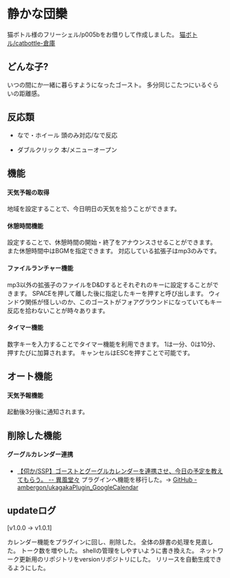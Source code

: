 # 静かな団欒
猫ボトル様のフリーシェル/p005bをお借りして作成しました。
[猫ボトル/catbottle-倉庫](http://catbottle.sakura.ne.jp/souko_fs.html)


## どんな子?
いつの間にか一緒に暮らすようになったゴースト。
多分同じこたつにいるぐらいの距離感。


## 反応類
- なで・ホイール
    頭のみ対応/なで反応

- ダブルクリック
    本/メニューオープン


## 機能
#### 天気予報の取得
地域を設定することで、今日明日の天気を拾うことができます。


#### 休憩時間機能
設定することで、休憩時間の開始・終了をアナウンスさせることができます。
また休憩時間中はBGMを指定できます。
対応している拡張子はmp3のみです。


#### ファイルランチャー機能
mp3以外の拡張子のファイルをD&Dするとそれぞれのキーに設定することができます。
SPACEを押して離した後に指定したキーを押すと呼び出します。
ウィンドウ関係が怪しいのか、このゴーストがフォアグラウンドになっていてもキー反応を拾わないことが時々あります。


#### タイマー機能
数字キーを入力することでタイマー機能を利用できます。
1は一分、0は10分、押すたびに加算されます。
キャンセルはESCを押すことで可能です。


## オート機能
#### 天気予報機能
起動後3分後に通知されます。



## 削除した機能
#### グーグルカレンダー連携
- [【伺か/SSP】ゴーストとグーグルカレンダーを連携させ、今日の予定を教えてもらう。 -- 異風堂々](https://ambergonslibrary.com/ukagaka/8900/)
プラグインへ機能を移行した。-> [GitHub - ambergon/ukagakaPlugin_GoogleCalendar](https://github.com/ambergon/ukagakaPlugin_GoogleCalendar)



## updateログ

<!--{{{-->
[v1.0.0 -> v1.0.1]

カレンダー機能をプラグインに回し、削除した。
全体の辞書の処理を見直した。
トーク数を増やした。
shellの管理をしやすいように書き換えた。
ネットワーク更新用のリポジトリをversionリポジトリにした。
リリースを自動生成できるようにした。
<!--}}}-->















